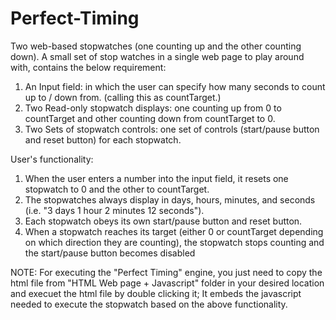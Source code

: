 # Perfect-Timing
Two web-based stopwatches (one counting up and the other counting down).
A small set of stop watches in a single web page to play around with, contains the below requirement:

1.  An Input field: in which the user can specify how many seconds to count up to / down from. (calling this as countTarget.)
2.  Two Read-only stopwatch displays: one counting up from 0 to countTarget and other counting down from countTarget to 0.
3.  Two Sets of stopwatch controls: one set of controls (start/pause button and reset button) for each stopwatch.

User's functionality:

1. When the user enters a number into the input field, it resets one stopwatch to 0 and the other to countTarget.
2. The stopwatches always display in days, hours, minutes, and seconds (i.e. "3 days 1 hour 2 minutes 12 seconds").
3. Each stopwatch obeys its own start/pause button and reset button.
4. When a stopwatch reaches its target (either 0 or countTarget depending on which direction they are counting), the stopwatch stops counting and the start/pause button becomes disabled

NOTE: For executing the "Perfect Timing" engine, you just need to copy the html file from "HTML Web page + Javascript" folder in your desired location and execuet the html file by double clicking it; It embeds the javascript needed to execute the stopwatch based on the above functionality.
